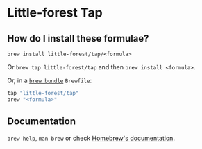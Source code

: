 # Little-forest Tap

## How do I install these formulae?

`brew install little-forest/tap/<formula>`

Or `brew tap little-forest/tap` and then `brew install <formula>`.

Or, in a [`brew bundle`](https://github.com/Homebrew/homebrew-bundle) `Brewfile`:

```ruby
tap "little-forest/tap"
brew "<formula>"
```

## Documentation

`brew help`, `man brew` or check [Homebrew's documentation](https://docs.brew.sh).
